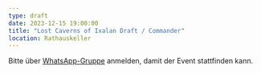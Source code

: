 ```yaml
---
type: draft
date: 2023-12-15 19:00:00
title: "Lost Caverns of Ixalan Draft / Commander"
location: Rathauskeller
---
```


Bitte über [WhatsApp-Gruppe](https://chat.whatsapp.com/HQ7IINFrZB63esDNRqsIUw) anmelden, damit der Event stattfinden kann.